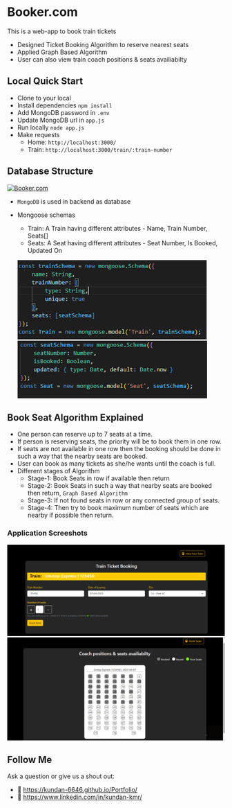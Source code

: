 # Booker.com

This is a web-app to book train tickets

- Designed Ticket Booking Algorithm to reserve nearest seats
- Applied Graph Based Algorithm
- User can also view train coach positions & seats availiabilty

## Local Quick Start

- Clone to your local
- Install dependencies `npm install`
- Add MongoDB password in `.env`
- Update MongoDB url in `app.js`
- Run locally `node app.js`
- Make requests
  - Home: `http://localhost:3000/`
  - Train: `http://localhost:3000/train/:train-number`

## Database Structure

[![Booker.com](Demo)](https://frail-school-uniform-newt.cyclic.app/)
- `MongoDB` is used in backend as database
- Mongoose schemas
  - Train: A Train having different attributes - Name, Train Number, Seats[]
  - Seats: A Seat having different attributes - Seat Number, Is Booked, Updated On

  ![image](/public/screenshots/train-schema.png) ![image](/public/screenshots/seat-schema.png)



## Book Seat Algorithm Explained

- One person can reserve up to 7 seats at a time.
- If person is reserving seats, the priority will be to book them in one row.
- If seats are not available in one row then the booking should be done in such a way that the nearby
  seats are booked.
- User can book as many tickets as she/he wants until the coach is full.
- Different stages of Algorithm
  - Stage-1: Book Seats in row if available then return
  - Stage-2: Book Seats in such a way that nearby seats are booked then return, `Graph Based Algorithm`
  - Stage-3: If not found seats in row or any connected group of seats.
  - Stage-4: Then try to book maximum number of seats which are nearby if possible then return.

### Application Screeshots
![image](/public/screenshots/home.png)
<br>
![image](/public/screenshots/train.png)

## Follow Me

Ask a question or give us a shout out:

- 💌 https://kundan-6646.github.io/Portfolio/
- 🐣 https://www.linkedin.com/in/kundan-kmr/
